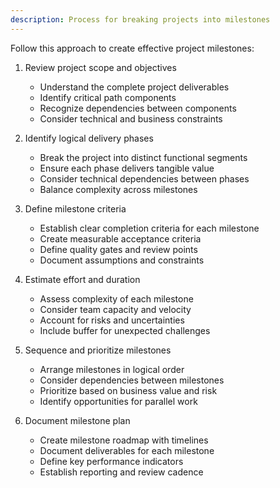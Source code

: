 ```yaml
---
description: Process for breaking projects into milestones
---
```


Follow this approach to create effective project milestones:

1. Review project scope and objectives
   - Understand the complete project deliverables
   - Identify critical path components
   - Recognize dependencies between components
   - Consider technical and business constraints

2. Identify logical delivery phases
   - Break the project into distinct functional segments
   - Ensure each phase delivers tangible value
   - Consider technical dependencies between phases
   - Balance complexity across milestones

3. Define milestone criteria
   - Establish clear completion criteria for each milestone
   - Create measurable acceptance criteria
   - Define quality gates and review points
   - Document assumptions and constraints

4. Estimate effort and duration
   - Assess complexity of each milestone
   - Consider team capacity and velocity
   - Account for risks and uncertainties
   - Include buffer for unexpected challenges

5. Sequence and prioritize milestones
   - Arrange milestones in logical order
   - Consider dependencies between milestones
   - Prioritize based on business value and risk
   - Identify opportunities for parallel work

6. Document milestone plan
   - Create milestone roadmap with timelines
   - Document deliverables for each milestone
   - Define key performance indicators
   - Establish reporting and review cadence
